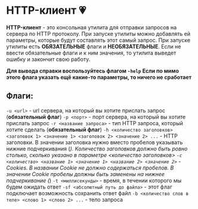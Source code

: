 # HTTP-клиент :heartpulse:

**HTTP-клиент** - это консольная утилита для отправки запросов на сервера по HTTP протоколу.
При запуске утилиты можно добавлять ей параметры, которые будут составлять этот самый запрос. При запуске утилиты есть **ОБЯЗАТЕЛЬНЫЕ** флаги и **НЕОБЯЗАТЕЛЬНЫЕ**. Если не ввести обязательные флаги и к ним значения, то утилита выведет ошибку и закончит свою работу.

**Для вывода справки воспользуйтесь флагом `-help`**
__Если по мимо этого флага указать ещё какие-то параметры, то ничего не сработает__

## Флаги:

`-u <url>` - url сервера, на который вы хотите прислать запрос (**обязательный флаг**)
`-p <порт>` - порт сервера, на который вы хотите прислать запрос
`-r <название запроса>` - тип HTTP запроса, который хотите сделать (**обязательный флаг**)
`-h <количество заголовков> <заголовок 1> <значение 1> <заголовок 2> <значение 2> ...` - HTTP заголовки. В значении заголовка нужно вместо пробелов указывать нижние подчеркивания (_). Количество заголовков должно быть ровно столько, сколько указано в параметре <количество заголовков>
`-c <количество> <название 1> <значение 1> <название 2> <значение 2>` - Cookies. В названии Cookie не должно содержаться пробелов. В значении Cookie пробелы должны быть заменены на нижнее подчеркивание (_)
`-t <миллисекунды>` - время, в течении которого мы будем ожидать ответ
`-sf <абсолютный путь до файла>` - этот флаг подключает возможность сохранить ответ файл
`-b <количество слов в теле> <слово 1> <слово 2> ...` - тело запроса
